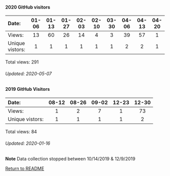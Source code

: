 #### 2020 GitHub visitors
Date:		   |   01-06   |       01-13   |       01-27   |       02-03  |  02-10  |  03-30  |  04-06  |  04-13  |  04-20
|:---   |:---: |:---:  |:---:  |:---:  |:---:  |:---:  |:---:  |:---:  |:---:
Views:		  |   13      |       60      |       26      |       14     |  4      |  3      |  39     |  57     |  1
Unique  vistors:  |   1       |       1       |       1       |      1  |      1  |      1  |      2  |      2  |      1

Total views: 291
###### Updated: 2020-05-07

#### 2019 GitHub Visitors
Date:   | 08-12 | 08-26 | 09-02 | 12-23 | 12-30
|:---   |:---:   |:---:  |:---:  |:---:  |:---:
Views:  |  1    |   2   |  7    |     1 |   73  
Unique  vistors:  |  1   |  1  |  1  |  1 |  2

Total views: 84
###### Updated: 2020-01-16
**Note**  Data collection stopped between 10/14/2019 & 12/9/2019

[Return to README](https://github.com/BradleyA/dmonitor#dmonitor)
